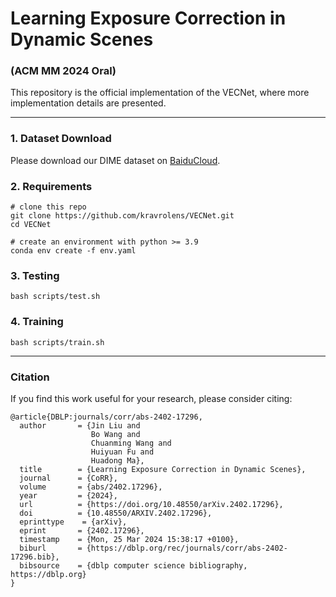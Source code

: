 # Learning Exposure Correction in Dynamic Scenes 

### (ACM MM 2024 Oral)

This repository is the official implementation of the VECNet, where more implementation details are presented.

<hr />

### 1. Dataset Download
Please download our DIME dataset on [BaiduCloud](https://pan.baidu.com/s/1uU2P_fhDGVDjhCggEuasWw?pwd=298u).

### 2. Requirements
```
# clone this repo
git clone https://github.com/kravrolens/VECNet.git
cd VECNet

# create an environment with python >= 3.9
conda env create -f env.yaml
```

### 3. Testing
```
bash scripts/test.sh
```
### 4. Training
```
bash scripts/train.sh
```

<hr />

### Citation
If you find this work useful for your research, please consider citing:
``` 
@article{DBLP:journals/corr/abs-2402-17296,
  author       = {Jin Liu and
                  Bo Wang and
                  Chuanming Wang and
                  Huiyuan Fu and
                  Huadong Ma},
  title        = {Learning Exposure Correction in Dynamic Scenes},
  journal      = {CoRR},
  volume       = {abs/2402.17296},
  year         = {2024},
  url          = {https://doi.org/10.48550/arXiv.2402.17296},
  doi          = {10.48550/ARXIV.2402.17296},
  eprinttype    = {arXiv},
  eprint       = {2402.17296},
  timestamp    = {Mon, 25 Mar 2024 15:38:17 +0100},
  biburl       = {https://dblp.org/rec/journals/corr/abs-2402-17296.bib},
  bibsource    = {dblp computer science bibliography, https://dblp.org}
}
```
